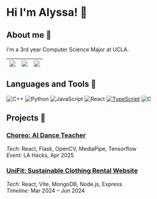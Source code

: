 # Hi I'm Alyssa! 👋

## About me 🦕
I'm a 3rd year Computer Science Major at UCLA.

|![](https://github-profile-summary-cards.vercel.app/api/cards/stats?username=adorque&theme=tokyonight)|![](https://github-profile-summary-cards.vercel.app/api/cards/repos-per-language?username=adorque&theme=tokyonight)|![](https://github-profile-summary-cards.vercel.app/api/cards/most-commit-language?username=adorque&theme=tokyonight)|
|-----|------|------|

## Languages and Tools 🦭
![C++](https://img.shields.io/badge/-C++-00599C?style=flat&logo=c%2B%2B&logoColor=white)
![Python](https://img.shields.io/badge/-Python-3776AB?style=flat&logo=python&logoColor=white)
![JavaScript](https://img.shields.io/badge/-JavaScript-F7DF1E?style=flat&logo=javascript&logoColor=black)
![React](https://img.shields.io/badge/-React-61DAFB?style=flat&logo=react&logoColor=black)
[![TypeScript](https://img.shields.io/badge/TypeScript-3178C6?logo=typescript&logoColor=fff)](#)
![C](https://img.shields.io/badge/-C-A8B9CC?style=flat&logo=c&logoColor=white)

## Projects 🐢
### [Choreo: AI Dance Teacher](https://github.com/selsong/choreo)
*Tech:* React, Flask, OpenCV, MediaPipe, Tensorflow  
*Event:* LA Hacks, Apr 2025

### [UniFit: Sustainable Clothing Rental Website](https://github.com/jackdeye/unifit)
*Tech:* React, Vite, MongoDB, Node.js, Express  
*Timeline:* Mar 2024 – Jun 2024

<!--
**adorque/adorque** is a ✨ _special_ ✨ repository because its `README.md` (this file) appears on your GitHub profile.

Here are some ideas to get you started:

- 🔭 I’m currently working on ...
- 🌱 I’m currently learning ...
- 👯 I’m looking to collaborate on ...
- 🤔 I’m looking for help with ...
- 💬 Ask me about ...
- 📫 How to reach me: ...
- 😄 Pronouns: ...
- ⚡ Fun fact: ...
-->
